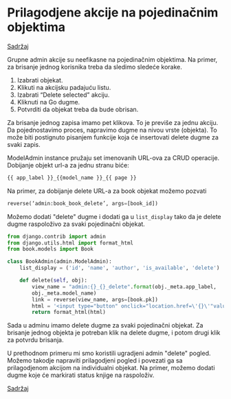 
# Prilagodjene akcije na pojedinačnim objektima

[Sadržaj](00_sadrzaj.md)

Grupne admin akcije su neefikasne na pojedinačnim objektima. Na primer, za brisanje jednog korisnika
treba da sledimo sledeće korake.

1. Izabrati objekat.
2. Klikuti na akcijsku padajuću listu.
3. Izabrati “Delete selected” akciju.
4. Kliknuti na Go dugme.
5. Potvrditi da objekat treba da bude obrisan.

Za brisanje jednog zapisa imamo pet klikova. To je previše za jednu akciju. Da pojednostavimo proces, napravimo dugme na nivou vrste (objekta). To može biti postignuto pisanjem funkcije koja će insertovati delete dugme za svaki zapis.

ModelAdmin instance pružaju set imenovanih URL-ova za CRUD operacije. Dobijanje objekt url-a za jednu stranu biće:

```py
{{ app_label }}_{{model_name }}_{{ page }}
```

Na primer, za dobijanje delete URL-a za book objekat možemo pozvati

```py
reverse(‘admin:book_book_delete’, args=[book_id])
```

Možemo dodati "delete" dugme i dodati ga u `list_display` tako da je delete dugme raspoloživo za svaki pojedinačni objekat.

```py
from django.contrib import admin
from django.utils.html import format_html
from book.models import Book

class BookAdmin(admin.ModelAdmin):
    list_display = ('id', 'name', 'author', 'is_available', 'delete')

    def delete(self, obj):
        view_name = "admin:{}_{}_delete".format(obj._meta.app_label,
        obj._meta.model_name)
        link = reverse(view_name, args=[book.pk])
        html = '<input type="button" onclick="location.href=\'{}\'"value = "Delete"/>'.format(link)
        return format_html(html)
```

Sada u adminu imamo delete dugme za svaki pojedinačni objekat. Za brisanje jednog objekta je potreban klik na delete dugme, i potom drugi klik za potvrdu brisanja.

U prethodnom primeru mi smo koristili ugradjeni admin "delete" pogled. Možemo takodje napraviti prilagodjeni pogled i povezati ga sa prilagodjenom akcijom na individualni objekat. Na primer, možemo dodati dugme koje će markirati status knjige na raspoloživ.

[Sadržaj](00_sadrzaj.md)
